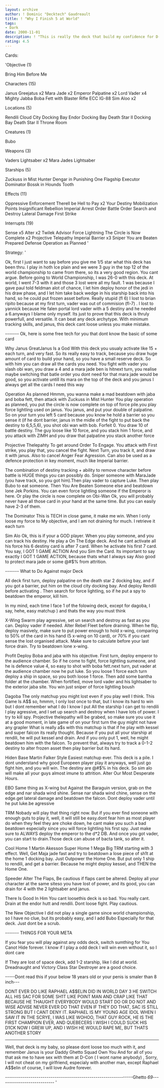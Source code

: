 ```yaml
---
layout: archive
author: ! Dominic "Decktech" Gaudreault
title: ! "Why I Finish 5 at World"
tags:
- Dark
date: 2000-11-01
description: ! "This is really the deck that build my confidence for D-Con, Its Yannick that made the first version, and that show me the deck idea, and when I saw It, I felt in love, so I would like to thank him  THANX MAN "
rating: 4.5
---
```

Cards: 

'Objective (1)

Bring Him Before Me

Characters (15)

Janus Greejatus x2
Mara Jade x2
Emperor Palpatine x2
Lord Vader x4
Mighty Jabba
Boba Fett with Blaster Rifle
ECC IG-88
Sim Aloo x2

Locations (5)

Rendili
Cloud City Docking Bay
Endor Docking Bay
Death Star II Docking Bay
Death Star II Throne Room

Creatures (1)

Bubo

Weapons (3)

Vaders Lightsaber x2
Mara Jades Lightsaber

Starships (5)

Zuckuss in Mist Hunter
Dengar in Punishing One
Flagship Executor
Dominator
Bossk in Hounds Tooth

Effects (11)

Oppressive Enforcement
Therell be Hell to Pay x2
Your Destiny
Mobilization Points
Insignificant Rebellion
Imperial Arrest Order
Battle Order
Search and Destroy
Lateral Damage
First Strike

Interrupts (19)

Sense x5
Alter x2
Twilek Advisor
Force Lightning
The Circle is Now Complete x2
Projective Telepathy
Imperial Barrier x3
Sniper
You are Beaten
Prepared Defense
Operation as Planned
'

Strategy: '

Ok, first I just want to say before you give me 1/5 star what this deck has been thru. I play in hoth Ice plain and we were 3 guy in the top 12 of the world championship to came from there, so its a very good region. You cant argue. Before going to World Championship, I was 26-0 with this deck. At world, I went 7-3 with it and those 3 lost were all my fault. 1 was because I gave paul told feldman alot of chance, I let him deploy honor of the jedi in his draw phase, and I let him take back wedge in his starship back into his hand, so he could put frozen asset before. Really stupid (fl 6) I lost to brian ripito because at my first turn, vader was out of commision (fl-7) . I lost to yannick because He falen portal lord vader with a 5 destiny and he needed a 6.anyways I blame only myself. Its just to prove that this deck is thruly powerfull, and versatile. It can beat any deck archytype. With minimum tracking skills, and janus, this deck cant loose unless you make mistake.


------- Ok, here is some free tech for you that dont know the basic of some card

Why Janus GreatJanus Is a God  With this deck you usualy activate like 15 + each turn, and very fast. So its really easy to track, because you draw huge amount of card to build your hand, so you have a small reserve deck. So with him you can draw all the cards you need. You fight with vader you slash obi wan, you draw a 4 and a mara jade ben is hitnext turn, you realise maybe switching that batle order you dont need for that mara jade would be good, so you activate untill its mara on the top of the deck and you janus  I always get all the cards I need this way

Operation As planned  Hmmm, you wanna make a mad beatdown with jaba and boba fett, then attack with Zuckuss in Mist Hunter You play operation as planned, you put the circle is now complete on top of force pile.you play force lightling used on janus. You janus, and put your double of palpatine. So on your turn you left 5 card because you know he hold a barrier so you sense it (if he dont barrier, janus in the midle of the fight to put back the destiny to 6,5,5,6), you shot obi wan with bob. Forfeit 0. You draw 10 of battle destiny. The guy loose like 10 force, and you stack him 1 force, and you attack with ZIMH and you draw that palpatine you stack another force

Projective Thelepahty  To get around Order To Engage. You attack with First strike, you play that, you cancel the fight. Next Turn, you track it, and draw it with janus. Also to cancel Anger Fear Agression. Can also be used as a defence protection in key moment, much like Imperial barrier.

The combination of destiny tracking + ability to remove character before battle is HUGE  things you can possibly do. Sniper someone with MaraJade (you have track, so you got him).Then play vader to capture Luke. Then play Bubo to eat someone. Then You Are Beaten Someone else and beatdown lone Jek Porkins. You can even force lightling someone if the Emperor is here. Or play the circle is now complete on Obi-Wan Ok, you will probably never have all those card in your hand at the same time. But you can easily have 2-3 of them.

The Dominator  This is TECH  in close game, it make me win. When I only loose my force to My objective, and I am not draining for much. I retrieve it each turn

Sim Alo  Ok, this is if your a GOD player. When you play someone, and you can track his destiny. He play a On The Edge deck. And he cant activate all his force his 6 destiny card is after 7 card. When he activate his first 7 card. You say, I GOT 1 GAME ACTION  And you Sim the Card. Its important to say exactly I GOT 1 GAME ACTION, because thats what I always say  Also good to protect mara jade or some @#$% from attrition.

------- What to Do Against major Deck 

All deck first turn, deploy palpatine on the death star 2 docking bay, and if you got a barrier, put him on the cloud city docking bay. And deploy Rendili before activating . Then search for force lightling, so if he put a spy to beatdown the emperor, kill him.

In my mind, each time I face 1 of the folowing deck, except for dagoba, I say, hehe, easy matchup  ) and thats the way you must think 

X-Wing Swarm  play agressive, set un search and destroy as fast as you can. Deploy vader if needed. Alter Rebel Fleet before draining. When he flip, deploy masively, make sure to put power enough to hold x-wing, comparing to 50% of the card in his hand (5 x-wing on 10 card), or 70% if you cant sense the lost organised attack. Make sure to calculate before your last force drain. Try to beatdown lone x-wing.

Profit  Deploy Boba and jaba with his objective. First turn, deploy emperor to the audience chamber. So if he come to fight, force lightling sumeone, and he is defence value 4, so easy to shot with boba fett.next turn, put vader at the audience chamber now he put luke. So you loose 1 force each turn deploy a ship in space, so you both loose 1 force. Then add some bantha folder at the chamber. When fortified, move lord vader and his lightsaber to the exterior jaba site. You win just sniper of force lightling boush

Dagoba  The only matchup you might lost even if you play well I think. This Game Is A$$ so, hmmm, I only lost once to that, but I know its hard to win but I dont remember what I do I know I put All the starship I can get to rendili I play agressive, and I set up search and destroy when I have lots of power. I try to kill spy. Projective thelepathy will be grabed, so make sure you use it at a good moment, in late game of on your first turn the guy might not have any grapler What is really a$s with this matchup is that if he play with kessel and super falcon its really thought. Because if you put all your starship at rendili, he will put kessel and drain. And if you only put 1, well, he might beatdown him with the falcon. To prevent that, always try to track a 0-1-2 destiny to alter frozen asset then play barrier but its hard.

Hiden Base Martin Falker Style  Easiest matchup ever. This deck is a pile. I dont understand why good Europeen player play it anyways, well just go fight him, and you will win. The destiny are @#$% in his deck. So sim alo will make all your guys almost imune to attrition. Alter Our Most Desperate Hours.

EBO  Same thing as X-wing but Against the Baraguin version, grab on the edge and nar shada wind shine. Sense nar shada wind chine, sense on the edge.get lateral damage and beatdown the falcon. Dont deploy vader until he put luke.be agressive

TRM Nobady will play that thing right now. But if you ever find soneone with enough guts to play it, well, it will still be easy.dont fear him as most player do when they feel they are choke down, he cant make you such a bad beatdown especially since you will force lightling his first spy. Just make sure to ALWAYS deploy the emperor to the d*2 DB. And once you got vader, you can start to drain.Those deck can abuse of bacta tank, so alter it.

Cool Home 1 Martin Akesson Super Home 1 Mega Big TRM starting with 3 effect. Well, Get Maja jade fast and try to beatdown a lose piece of sh1t at the home 1 docking bay. Just Outpower the Home One. But put only 1 ship to rendili, and get a barrier. Because he might deploy kessel, and THEN the Home One.

Speeder Alter The Flaps, Be cautious if flaps cant be altered. Deploy all your character at the same siteso you have lost of power, and its good, you can drain for 4 with the 2 lightsaber and janus.

There Is Good In Him You cant loosethis deck is so bad. You really cant. Drain at the endor hutt and rendili. Dont loose fight. Play cautious.

The New Objective  I did not play a single game since world championship, so I have no clue, but its probably easy, and I add Bubo Especially for that deck. Just dont be a scrub.

------- THINGS FOR YOUR META 

If you fear you will play against any odds deck, switch sumthing for You Canot Hide forever. I know if I play a odd deck I will win even without it, so I dont care

If They are lost of space deck, add 1-2 starship, like I did at world. Dreadnaught and Victory Class Star Destroyer are a good choice.

-----Dont read this if your below 18 years old or your penis is smaler than 8 inch---

DONT EVER DO LIKE RAPHAEL A$$ELIN DID IN WORLD DAY 3  HE SWITCH ALL HIS SAC FOR SOME SH1T LIKE POINT MAN AND CRAP LIKE THAT  BECAUSE HE THAUGHT EVERYBODY WOULD START DO OR DO NOT AND WISE ADVISE  NEVER EVER DO THAT  EVEN IF THEY DO THAT, SAC IS STILL STRONG BUT I CANT DENY IT. RAPHAEL IS MY YOUNG AGE IDOL  WHEN I SAW IT IN THE SCRYE, I WAS LIKE WOHOO, THAT GUY ROCK, HE IS THE FIRST CHAMPION EVER, AND QUEBECERS  I WISH I COULD SUCK HIS D1CK  NOW I GREW UP, AND I WISH HE WOULD RAPE ME, BUT THATS ANOTHER STORY 

---------------------------------------------------------------------------------------------------

Well, that deck is my baby, so please dont loose too much with it, and remember Janus is your Daddy  Ghetto Squad Own You  And for all of you that ask me to have sex with them at D-Con ( I wont name anybody) , Sorry, I will not cheat on my girlfriend, especialy with another man, except Raphael A$$elin of course, I will love Audre forever.

-----------------------------------------------------------------Ghetto *69*----------------------------
'